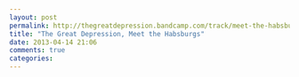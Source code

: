 ```yaml
---
layout: post
permalink: http://thegreatdepression.bandcamp.com/track/meet-the-habsburgs
title: "The Great Depression, Meet the Habsburgs"
date: 2013-04-14 21:06
comments: true
categories: 
---
```

